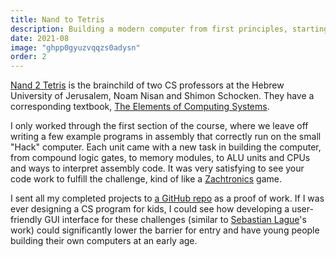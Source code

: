 ```yaml
---
title: Nand to Tetris
description: Building a modern computer from first principles, starting with a simple "not and" gate and progressing all the way to writing and following programs in assembly.
date: 2021-08
image: "ghpp0gyuzvqqzs0adysn"
order: 2
---
```


[Nand 2 Tetris](https://www.nand2tetris.org/) is the brainchild of two CS professors at the Hebrew University of Jerusalem, Noam Nisan and Shimon Schocken. They have a corresponding textbook, [The Elements of Computing Systems](https://www.nand2tetris.org/book).

I only worked through the first section of the course, where we leave off writing a few example programs in assembly that correctly run on the small "Hack" computer. Each unit came with a new task in building the computer, from compound logic gates, to memory modules, to ALU units and CPUs and ways to interpret assembly code. It was very satisfying to see your code work to fulfill the challenge, kind of like a [Zachtronics](https://www.zachtronics.com/) game.

I sent all my completed projects to [a GitHub repo](https://github.com/bathrobe/nand2tetris) as a proof of work. If I was ever designing a CS program for kids, I could see how developing a user-friendly GUI interface for these challenges (similar to [Sebastian Lague](https://www.youtube.com/watch?v=QZwneRb-zqA&list=PLFt_AvWsXl0dPhqVsKt1Ni_46ARyiCGSq)'s work) could significantly lower the barrier for entry and have young people building their own computers at an early age.
